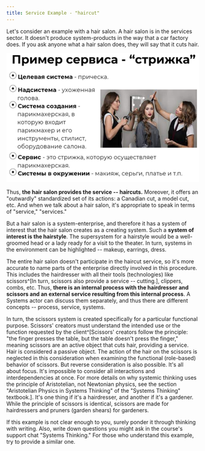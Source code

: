 ```yaml
---
title: Service Example - "haircut"
---
```


Let's consider an example with a hair salon. A hair salon is in the services sector. It doesn't produce system-products in the way that a car factory does. If you ask anyone what a hair salon does, they will say that it cuts hair.

![](10-service-example-haircut-12.png)

Thus, **the hair salon provides the service -- haircuts.** Moreover, it offers an "outwardly" standardized set of its actions: a Canadian cut, a model cut, etc. And when we talk about a hair salon, it's appropriate to speak in terms of "service," "services."

But a hair salon is a system-enterprise, and therefore it has a system of interest that the hair salon creates as a creating system. Such a **system of interest is the hairstyle**. The supersystem for a hairstyle would be a well-groomed head or a lady ready for a visit to the theater. In turn, systems in the environment can be highlighted -- makeup, earrings, dress.

The entire hair salon doesn't participate in the haircut service, so it's more accurate to name parts of the enterprise directly involved in this procedure. This includes the hairdresser with all their tools (technologies) like scissors^[In turn, scissors also provide a service -- cutting.], clippers, combs, etc. Thus, **there is an internal process with the hairdresser and scissors and an external service resulting from this internal process**. A Systems actor can discuss them separately, and thus there are different concepts -- process, service, systems.

In turn, the scissors system is created specifically for a particular functional purpose. Scissors' creators must understand the intended use or the function requested by the client^[Scissors' creators follow the principle: "the finger presses the table, but the table doesn't press the finger," meaning scissors are an active object that cuts hair, providing a service. Hair is considered a passive object. The action of the hair on the scissors is neglected in this consideration when examining the functional (role-based) behavior of scissors. But reverse consideration is also possible. It's all about focus. It's impossible to consider all interactions and interdependencies at once. For more details on why systemic thinking uses the principle of Aristotelian, not Newtonian physics, see the section "Aristotelian Physics in Systems Thinking" of the "Systems Thinking" textbook.]. It's one thing if it's a hairdresser, and another if it's a gardener. While the principle of scissors is identical, scissors are made for hairdressers and pruners (garden shears) for gardeners.

If this example is not clear enough to you, surely ponder it through thinking with writing. Also, write down questions you might ask in the course's support chat "Systems Thinking." For those who understand this example, try to provide a similar one.